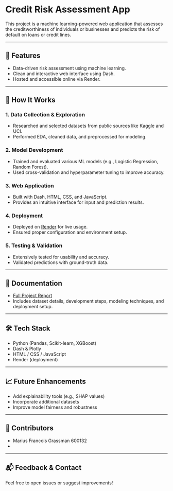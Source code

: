 # Credit Risk Assessment App

This project is a machine learning-powered web application that assesses the creditworthiness of individuals or businesses and predicts the risk of default on loans or credit lines.

---

## 🚀 Features

- Data-driven risk assessment using machine learning.
- Clean and interactive web interface using Dash.
- Hosted and accessible online via Render.

---

## 🧠 How It Works

### 1. Data Collection & Exploration
- Researched and selected datasets from public sources like Kaggle and UCI.
- Performed EDA, cleaned data, and preprocessed for modeling.

### 2. Model Development
- Trained and evaluated various ML models (e.g., Logistic Regression, Random Forest).
- Used cross-validation and hyperparameter tuning to improve accuracy.

### 3. Web Application
- Built with Dash, HTML, CSS, and JavaScript.
- Provides an intuitive interface for input and prediction results.

### 4. Deployment
- Deployed on [Render](https://render.com/) for live usage.
- Ensured proper configuration and environment setup.

### 5. Testing & Validation
- Extensively tested for usability and accuracy.
- Validated predictions with ground-truth data.

---

## 📄 Documentation

- [Full Project Report](PROJECT_REPORT.md)
- Includes dataset details, development steps, modeling techniques, and deployment setup.

---

## 🛠 Tech Stack

- Python (Pandas, Scikit-learn, XGBoost)
- Dash & Plotly
- HTML / CSS / JavaScript
- Render (deployment)

---

## 📈 Future Enhancements

- Add explainability tools (e.g., SHAP values)
- Incorporate additional datasets
- Improve model fairness and robustness

---

## 👥 Contributors

- Marius Francois Grassman 600132
- 

---

## 📬 Feedback & Contact

Feel free to open issues or suggest improvements!
